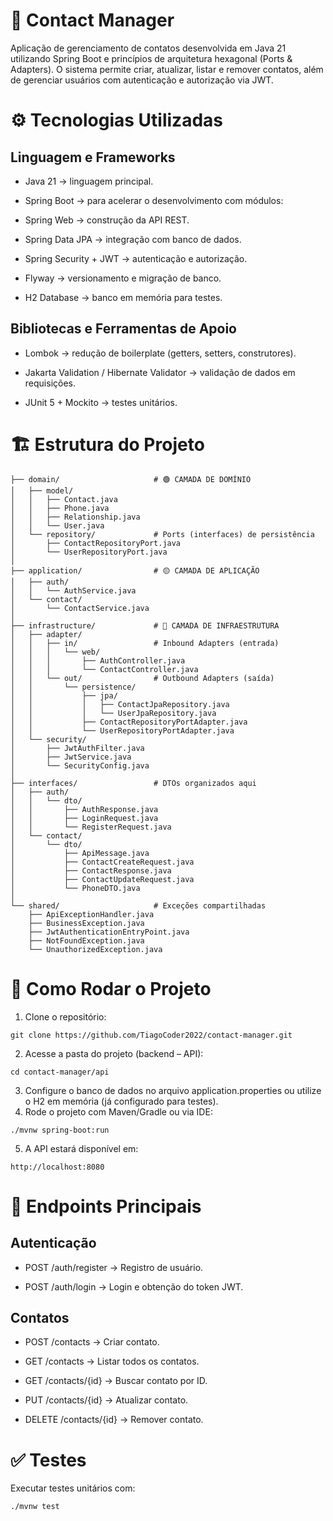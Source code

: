# 📇 Contact Manager

Aplicação de gerenciamento de contatos desenvolvida em Java 21 utilizando Spring Boot e princípios de arquitetura hexagonal (Ports & Adapters).
O sistema permite criar, atualizar, listar e remover contatos, além de gerenciar usuários com autenticação e autorização via JWT.

# ⚙️ Tecnologias Utilizadas
## Linguagem e Frameworks

- Java 21 → linguagem principal.

- Spring Boot → para acelerar o desenvolvimento com módulos:

- Spring Web → construção da API REST.

- Spring Data JPA → integração com banco de dados.

- Spring Security + JWT → autenticação e autorização.

- Flyway → versionamento e migração de banco.

- H2 Database → banco em memória para testes.

## Bibliotecas e Ferramentas de Apoio

- Lombok → redução de boilerplate (getters, setters, construtores).

- Jakarta Validation / Hibernate Validator → validação de dados em requisições.

- JUnit 5 + Mockito → testes unitários.

# 🏗️ Estrutura do Projeto

```com.seunome.contacts
├── domain/                     # 🟢 CAMADA DE DOMÍNIO
│   ├── model/
│   │   ├── Contact.java
│   │   ├── Phone.java
│   │   ├── Relationship.java
│   │   └── User.java
│   └── repository/             # Ports (interfaces) de persistência
│       ├── ContactRepositoryPort.java
│       └── UserRepositoryPort.java
│
├── application/                # 🟡 CAMADA DE APLICAÇÃO
│   ├── auth/
│   │   └── AuthService.java
│   └── contact/
│       └── ContactService.java
│
├── infrastructure/             # 🔴 CAMADA DE INFRAESTRUTURA
│   ├── adapter/
│   │   ├── in/                 # Inbound Adapters (entrada)
│   │   │   └── web/
│   │   │       ├── AuthController.java
│   │   │       └── ContactController.java            
│   │   └── out/                # Outbound Adapters (saída)
│   │       └── persistence/
│   │           ├── jpa/
│   │           │   ├── ContactJpaRepository.java
│   │           │   └── UserJpaRepository.java
│   │           ├── ContactRepositoryPortAdapter.java
│   │           └── UserRepositoryPortAdapter.java
│   └── security/
│       ├── JwtAuthFilter.java
│       ├── JwtService.java
│       └── SecurityConfig.java
│
├── interfaces/                 # DTOs organizados aqui
│   ├── auth/
│   │   └── dto/
│   │       ├── AuthResponse.java
│   │       ├── LoginRequest.java
│   │       └── RegisterRequest.java
│   └── contact/
│       └── dto/
│           ├── ApiMessage.java
│           ├── ContactCreateRequest.java
│           ├── ContactResponse.java
│           ├── ContactUpdateRequest.java
│           └── PhoneDTO.java
│
└── shared/                     # Exceções compartilhadas
    ├── ApiExceptionHandler.java
    ├── BusinessException.java
    ├── JwtAuthenticationEntryPoint.java
    ├── NotFoundException.java
    └── UnauthorizedException.java
```
# 🚀 Como Rodar o Projeto
1. Clone o repositório:
```
git clone https://github.com/TiagoCoder2022/contact-manager.git
```

2. Acesse a pasta do projeto (backend – API):
```
cd contact-manager/api
```

3. Configure o banco de dados no arquivo application.properties ou utilize o H2 em memória (já configurado para testes).
4. Rode o projeto com Maven/Gradle ou via IDE:
```
./mvnw spring-boot:run
```

5. A API estará disponível em:
```
http://localhost:8080
```
# 📌 Endpoints Principais
## Autenticação

- POST /auth/register → Registro de usuário.

- POST /auth/login → Login e obtenção do token JWT.

## Contatos

- POST /contacts → Criar contato.

- GET /contacts → Listar todos os contatos.

- GET /contacts/{id} → Buscar contato por ID.

- PUT /contacts/{id} → Atualizar contato.

- DELETE /contacts/{id} → Remover contato.

# ✅ Testes

Executar testes unitários com:
```
./mvnw test
```
